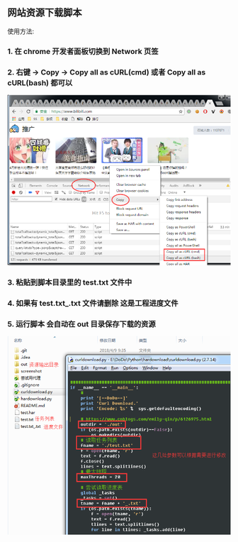 ## 网站资源下载脚本 ##

使用方法:

### 1. 在 chrome 开发者面板切换到 Network 页签 ###

### 2. 右键 -> Copy -> Copy all as cURL(cmd) 或者 Copy all as cURL(bash) 都可以 ###

![](screenshot/S01.png)

### 3. 粘贴到脚本目录里的 test.txt 文件中 ###

### 4. 如果有 test.txt_.txt 文件请删除 这是工程进度文件 ###

### 5. 运行脚本 会自动在 out 目录保存下载的资源 ###

![](screenshot/S02.png)
